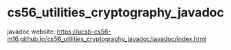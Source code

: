 # cs56_utilities_cryptography_javadoc

javadoc website: https://ucsb-cs56-m16.github.io/cs56_utilities_cryptography_javadoc/javadoc/index.html

